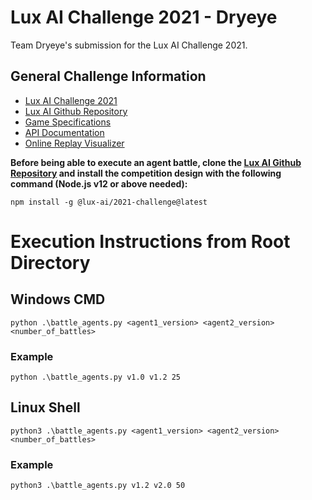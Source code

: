 # Lux AI Challenge 2021 - Dryeye
Team Dryeye's submission for the Lux AI Challenge 2021.

## General Challenge Information 
* [Lux AI Challenge 2021](https://www.kaggle.com/c/lux-ai-2021/overview)
* [Lux AI Github Repository](https://github.com/Lux-AI-Challenge/Lux-Design-2021)
* [Game Specifications](https://www.lux-ai.org/specs-2021)
* [API Documentation](https://github.com/Lux-AI-Challenge/Lux-Design-2021/tree/master/kits)
* [Online Replay Visualizer](https://2021vis.lux-ai.org/)

**Before being able to execute an agent battle, clone the [Lux AI Github Repository](https://github.com/Lux-AI-Challenge/Lux-Design-2021) and install the competition design with the following command (Node.js v12 or above needed):**

`npm install -g @lux-ai/2021-challenge@latest`

# Execution Instructions from Root Directory
## Windows CMD
`python .\battle_agents.py <agent1_version> <agent2_version> <number_of_battles>`
### Example
`python .\battle_agents.py v1.0 v1.2 25`
## Linux Shell
`python3 .\battle_agents.py <agent1_version> <agent2_version> <number_of_battles>`
### Example
`python3 .\battle_agents.py v1.2 v2.0 50`
